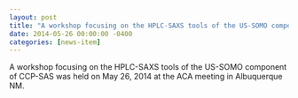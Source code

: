 ```yaml
---
layout: post
title: "A workshop focusing on the HPLC-SAXS tools of the US-SOMO component of CCP-SAS was held at the ACA meeting"
date: 2014-05-26 00:00:00 -0400
categories: [news-item]
---
```

A workshop focusing on the HPLC-SAXS tools of the US-SOMO component of CCP-SAS was held on May 26, 2014 at the ACA meeting in Albuquerque NM.